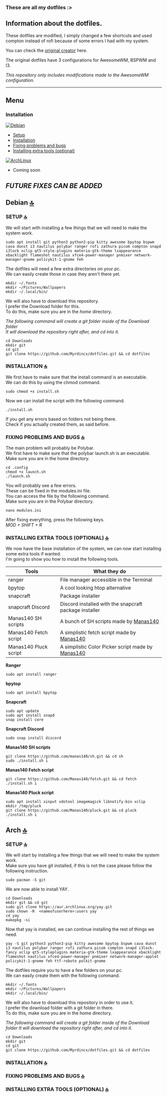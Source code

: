 ### These are all my dotfiles :>

## Information about the dotfiles.

These dotfiles are modified, I simply changed a few shortcuts and used compton instead of rofi because of some errors I had with my system.

You can check the [original creator](https://github.com/Manas140/dotfiles) here.

The original dotfiles have 3 configurations for AwesomeWM, BSPWM and I3.

*This repository only includes modifications made to the AwesomeWM configuration.*

---

## Menu

### Installation 

[![Debian](https://img.shields.io/badge/Debian-A81D33?style=for-the-badge&logo=debian&logoColor=white)](#debian)

- [Setup](#setup)
- [Installation](#installation-1)
- [Fixing problems and bugs](#fixing-problems-and-bugs)
- [Installing extra tools (optional)](#installing-extra-tools-optional)

[![ArchLinux](https://img.shields.io/badge/Arch_Linux-1793D1?style=for-the-badge&logo=arch-linux&logoColor=white)](#arch)

- Coming soon

_**FUTURE FIXES CAN BE ADDED**_
---

## Debian [🔝](#menu)

### SETUP [🔝](#menu)

We will start with installing a few things that we will need to make the system work.

```
sudo apt install git python3 python3-pip kitty awesome bpytop bspwm cava dunst i3 nautilus polybar ranger rofi zathura picom compton snapd i3lock xclip qt5-style-plugins materia-gtk-theme lxappearance xbacklight flameshot nautilus xfce4-power-manager pnmixer network-manager-gnome policykit-1-gnome feh
```

The dotfiles will need a few extra directories on your pc.\
We can easily create those in case they aren't there yet.

```
mkdir ~/.fonts
mkdir ~/Pictures/Wallpapers
mkdir ~/.local/bin/
```

We will also have to download this repository.\
I prefer the Download folder for this.\
To do this, make sure you are in the *home* directory.

*The following command will create a git folder inside of the Download folder*\
*It will download the repository right after, and cd into it.*

```
cd Downloads
mkdir git
cd git
git clone https://github.com/Myrdincx/dotfiles.git && cd dotfiles
```

### INSTALLATION [🔝](#menu)
We first have to make sure that the install command is an executable.\
We can do this by using the chmod command.
```
sudo chmod +x install.sh
```
Now we can install the script with the following command.

```
./install.sh 
```

If you get any errors based on folders not being there.\
Check if you actually created them, as said before.

### FIXING PROBLEMS AND BUGS [🔝](#menu)

The main problem will probably be Polybar. \
We first have to make sure that the polybar launch.sh is an executable.\
Make sure you are in the home directory.
```
cd .config
chmod +x launch.sh
./launch.sh
```
You will probably see a few errors.\
These can be fixed in the modules.ini file.\
You can access the file by the following command.\
Make sure you are in the Polybar directory.
```
nano modules.ini
```
After fixing everything, press the following keys.\
*MOD + SHIFT + R*

### INSTALLING EXTRA TOOLS (OPTIONAL) [🔝](#menu)

We now have the base installation of the system, we can now start installing some extra tools if wanted.\
I'm going to show you how to install the following tools.

Tools | What they do
------------ | -------------
ranger | File manager accessible in the Terminal 
bpytop | A cool looking htop alternative
snapcraft | Package installer
snapcraft Discord | Discord installed with the snapcraft package installer
Manas140 SH scripts | A bunch of SH scripts made by [Manas140](https://github.com/Manas140/sh)
Manas140 Fetch script | A simplistic fetch script made by [Manas140](https://github.com/Manas140/fetch)
Manas140 Pluck script | A simplistic Color Picker script made by [Manas140](https://github.com/Manas140/pluck)

**Ranger**
```
sudo apt install ranger
```

**bpytop**
```
sudo apt install bpytop
```

**Snapcraft**
```
sudo apt update
sudo apt install snapd
snap install core
```

**Snapcraft Discord**
```
sudo snap install discord
```

**Manas140 SH scripts**
```
git clone https://github.com/manas140/sh.git && cd sh
sudo ./install.sh i
```
**Manas140 Fetch script**
```
git clone https://github.com/Manas140/fetch.git && cd fetch
./install.sh i
```
**Manas140 Pluck script**
```
sudo apt install xinput xdotool imagemagick libnotify-bin xclip
mkdir /tmp/pluck
git clone https://github.com/Manas140/pluck.git && cd pluck
./install.sh i
```

## Arch [🔝](#menu)

### SETUP [🔝](#menu)

We will start by installing a few things that we will need to make the system work.\
Make sure you have git installed, if this is not the case please follow the following instruction.
```
sudo pacman -S git
```
We are now able to install YAY.
```
cd Downloads
mkdir git && cd git
sudo git clone https://aur.archlinux.org/yay.git
sudo chown -R  <nameofuserhere>:users yay
cd yay
makepkg -si
```
Now that yay is installed, we can continue installing the rest of things we need.
```
yay -S git python3 python3-pip kitty awesome bpytop bspwm cava dunst i3 nautilus polybar ranger rofi zathura picom compton snapd i3lock-fancy xclip qt5-styleplugins materia-gtk-theme lxappearance xbacklight flameshot nautilus xfce4-power-manager pnmixer network-manager-applet policykit-1-gnome feh ttf-roboto polkit-gnome 
```
The dotfiles require you to have a few folders on your pc.\
We can easily create them with the following command.
```
mkdir ~/.fonts
mkdir ~/Pictures/Wallpapers
mkdir ~/.local/bin/
```
We will also have to download this repository in order to use it.\
I prefer the download folder with a git folder in there.\
To do this, make sure you are in the home directory.

*The following command will create a git folder inside of the Download folder
It will download the repository right after, and cd into it.*
```
cd Downloads
mkdir git
cd git
git clone https://github.com/Myrdincx/dotfiles.git && cd dotfiles
```

### INSTALLATION [🔝](#menu)


### FIXING PROBLEMS AND BUGS [🔝](#menu)

### INSTALLING EXTRA TOOLS (OPTIONAL) [🔝](#menu)
